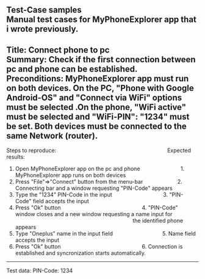 Test-Case samples<br>
Manual test cases for MyPhoneExplorer app that i wrote previously.</br>
----------------------------------------------------------------------------------------------------------------------------------------------------------------

Title: Connect phone to pc</br>
Summary: Check if the first connection between pc and phone can be established.</br>
Preconditions: MyPhoneExplorer app must run on both devices. On the PC, "Phone with Google Android-OS" and "Connect via WiFi" options must be selected .On the phone, "WiFi active" must be selected and "WiFi-PIN": "1234" must be set. Both devices must be connected to the same Network (router).</br>
---------------------------------------------------------------------------------------------------------------------------------------------------------------

Steps to reproduce: $~~~~~~~~~~~~~~~~~~~~~~~~~~~~~~~~~~~~~~~~~~~~~~~~~~~~~~~~~~~~~~~~~~~~~~~~$ Expected results:
1. Open MyPhoneExplorer app on the pc and phone $~~~~~~~~~~~~~~~~~~~~~~~~~$ 1. MyPhoneExplorer app runs on both devices
2. Press "File"=>"Connect" button from the menu-bar $~~~~~~~~~~~~~~~~~~~~~$ 2. Connecting bar and a window requesting "PIN-Code" appears
3. Type the "1234" PIN-Code in the input $~~~~~~~~~~~~~~~~~~~~~~~~~~~~~~~~$ 3. "PIN-Code" field accepts the input
4. Press "Ok" button $~~~~~~~~~~~~~~~~~~~~~~~~~~~~~~~~~~~~~~~~~~~~~~~~~~~~$ 4. "PIN-Code" window closes and a new window requesting a name input for $~~~~~~~~~~~~~~~~~~~~~~~~~~~~~~~~~~~~~~~~~~~~~~~~~~~~~~~~~~~~~~~~~~~~~~~~~~~~~$ the identified phone appears
5. Type "Oneplus" name in the input field $~~~~~~~~~~~~~~~~~~~~~~~~~~~~~~~$ 5. Name field accepts the input
6. Press "Ok" button $~~~~~~~~~~~~~~~~~~~~~~~~~~~~~~~~~~~~~~~~~~~~~~~~~~~~$ 6. Connection is established and syncronization starts automatically.

----------------------------------------------------------------------------------------------------------------------------------------------------------------
Test data: PIN-Code: 1234
